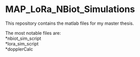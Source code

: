 # MAP_LoRa_NBiot_Simulations
This repository contains the matlab files for my master thesis.  

The most notable files are:  
*nbiot_sim_script  
*lora_sim_script  
*dopplerCalc